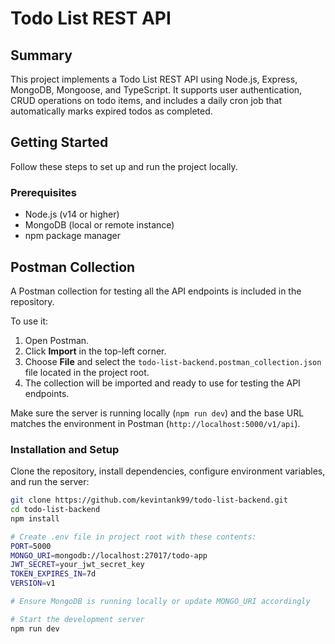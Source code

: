 # Todo List REST API

## Summary

This project implements a Todo List REST API using Node.js, Express, MongoDB, Mongoose, and TypeScript. It supports user authentication, CRUD operations on todo items, and includes a daily cron job that automatically marks expired todos as completed.

## Getting Started

Follow these steps to set up and run the project locally.

### Prerequisites

- Node.js (v14 or higher)  
- MongoDB (local or remote instance)  
- npm package manager  

## Postman Collection

A Postman collection for testing all the API endpoints is included in the repository.

To use it:

1. Open Postman.
2. Click **Import** in the top-left corner.
3. Choose **File** and select the `todo-list-backend.postman_collection.json` file located in the project root.
4. The collection will be imported and ready to use for testing the API endpoints.

Make sure the server is running locally (`npm run dev`) and the base URL matches the environment in Postman (`http://localhost:5000/v1/api`).

### Installation and Setup

Clone the repository, install dependencies, configure environment variables, and run the server:

```bash
git clone https://github.com/kevintank99/todo-list-backend.git
cd todo-list-backend
npm install

# Create .env file in project root with these contents:
PORT=5000
MONGO_URI=mongodb://localhost:27017/todo-app
JWT_SECRET=your_jwt_secret_key
TOKEN_EXPIRES_IN=7d
VERSION=v1

# Ensure MongoDB is running locally or update MONGO_URI accordingly

# Start the development server
npm run dev



